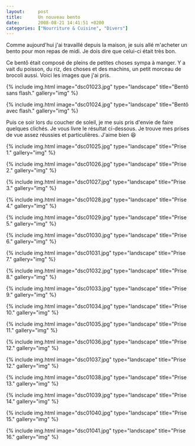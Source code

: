 ```yaml
---
layout:     post
title:      Un nouveau bento
date:       2008-08-21 14:41:51 +0200
categories: ["Nourriture & Cuisine", "Divers"]
---
```


Comme aujourd'hui j'ai travaillé depuis la maison, je suis allé m'acheter un bento pour mon repas de midi. Je dois
dire que celui-ci était très bon.

<!--more-->

Ce bentô était composé de pleins de petites choses sympa à manger. Y a vait du poisson, du riz, des choses et des
machins, un petit morceau de brocoli aussi. Voici les images que j'ai pris.

<!-- /assets/images/posts/2008-08-21-un-nouveau-bento-2/dsc01023.jpg -->
{% include img.html
    image="dsc01023.jpg"
    type="landscape"
    title="Bentô sans flash."
    gallery="img"
%}

<!-- /assets/images/posts/2008-08-21-un-nouveau-bento-2/dsc01024.jpg -->
{% include img.html
    image="dsc01024.jpg"
    type="landscape"
    title="Bentô avec flash."
    gallery="img"
%}

Puis ce soir lors du coucher de soleil, je me suis pris d'envie de faire quelques clichés. Je vous livre le
résultat ci-dessous. Je trouve mes prises de vue assez réussies et particulières. J'aime bien :laughing:

<!-- /assets/images/posts/2008-08-21-un-nouveau-bento-2/dsc01025.jpg -->
{% include img.html
    image="dsc01025.jpg"
    type="landscape"
    title="Prise 1."
    gallery="img"
%}

<!-- /assets/images/posts/2008-08-21-un-nouveau-bento-2/dsc01026.jpg -->
{% include img.html
    image="dsc01026.jpg"
    type="landscape"
    title="Prise 2."
    gallery="img"
%}

<!-- /assets/images/posts/2008-08-21-un-nouveau-bento-2/dsc01027.jpg -->
{% include img.html
    image="dsc01027.jpg"
    type="landscape"
    title="Prise 3."
    gallery="img"
%}

<!-- /assets/images/posts/2008-08-21-un-nouveau-bento-2/dsc01028.jpg -->
{% include img.html
    image="dsc01028.jpg"
    type="landscape"
    title="Prise 4."
    gallery="img"
%}

<!-- /assets/images/posts/2008-08-21-un-nouveau-bento-2/dsc01029.jpg -->
{% include img.html
    image="dsc01029.jpg"
    type="landscape"
    title="Prise 5."
    gallery="img"
%}

<!-- /assets/images/posts/2008-08-21-un-nouveau-bento-2/dsc01030.jpg -->
{% include img.html
    image="dsc01030.jpg"
    type="landscape"
    title="Prise 6."
    gallery="img"
%}

<!-- /assets/images/posts/2008-08-21-un-nouveau-bento-2/dsc01031.jpg -->
{% include img.html
    image="dsc01031.jpg"
    type="landscape"
    title="Prise 7."
    gallery="img"
%}

<!-- /assets/images/posts/2008-08-21-un-nouveau-bento-2/dsc01032.jpg -->
{% include img.html
    image="dsc01032.jpg"
    type="landscape"
    title="Prise 8."
    gallery="img"
%}

<!-- /assets/images/posts/2008-08-21-un-nouveau-bento-2/dsc01033.jpg -->
{% include img.html
    image="dsc01033.jpg"
    type="landscape"
    title="Prise 9."
    gallery="img"
%}

<!-- /assets/images/posts/2008-08-21-un-nouveau-bento-2/dsc01034.jpg -->
{% include img.html
    image="dsc01034.jpg"
    type="landscape"
    title="Prise 10."
    gallery="img"
%}

<!-- /assets/images/posts/2008-08-21-un-nouveau-bento-2/dsc01035.jpg -->
{% include img.html
    image="dsc01035.jpg"
    type="landscape"
    title="Prise 11."
    gallery="img"
%}

<!-- /assets/images/posts/2008-08-21-un-nouveau-bento-2/dsc01036.jpg -->
{% include img.html
    image="dsc01036.jpg"
    type="landscape"
    title="Prise 12."
    gallery="img"
%}

<!-- /assets/images/posts/2008-08-21-un-nouveau-bento-2/dsc01037.jpg -->
{% include img.html
    image="dsc01037.jpg"
    type="landscape"
    title="Prise 12."
    gallery="img"
%}

<!-- /assets/images/posts/2008-08-21-un-nouveau-bento-2/dsc01038.jpg -->
{% include img.html
    image="dsc01038.jpg"
    type="landscape"
    title="Prise 13."
    gallery="img"
%}

<!-- /assets/images/posts/2008-08-21-un-nouveau-bento-2/dsc01039.jpg -->
{% include img.html
    image="dsc01039.jpg"
    type="landscape"
    title="Prise 14."
    gallery="img"
%}

<!-- /assets/images/posts/2008-08-21-un-nouveau-bento-2/dsc01040.jpg -->
{% include img.html
    image="dsc01040.jpg"
    type="landscape"
    title="Prise 15."
    gallery="img"
%}

<!-- /assets/images/posts/2008-08-21-un-nouveau-bento-2/dsc01041.jpg -->
{% include img.html
    image="dsc01041.jpg"
    type="landscape"
    title="Prise 16."
    gallery="img"
%}

